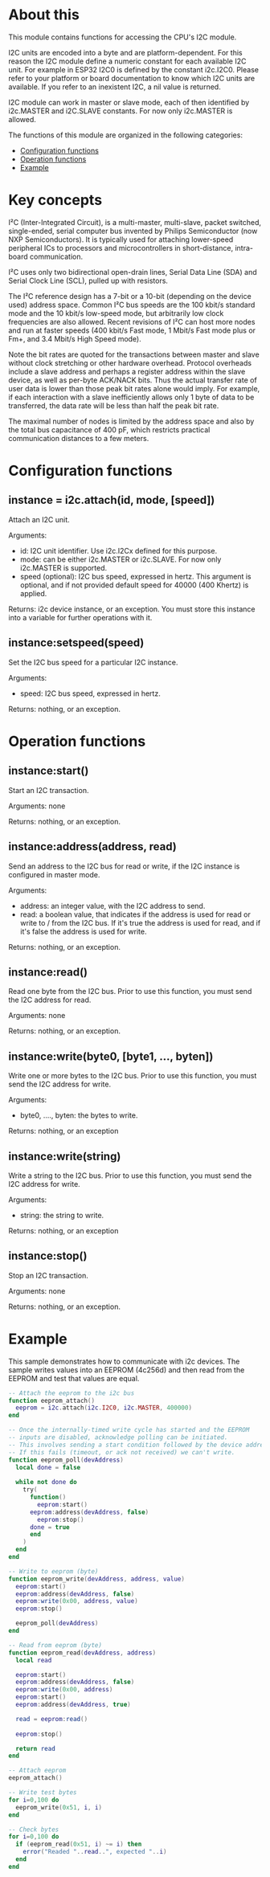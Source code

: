 # About this

This module contains functions for accessing the CPU's I2C module.

I2C units are encoded into a byte and are platform-dependent. For this reason the I2C module define a numeric constant for each available I2C unit. For example in ESP32 I2C0 is defined by the constant i2c.I2C0. Please refer to your platform or board documentation to know which I2C units are available. If you refer to an inexistent I2C, a nil value is returned.

I2C module can work in master or slave mode, each of then identified by i2c.MASTER and i2C.SLAVE constants. For now only i2c.MASTER is allowed.

The functions of this module are organized in the following categories:

* [Configuration functions](#configuration-functions)
* [Operation functions](#operation-functions)
* [Example](#example)

# Key concepts

I²C (Inter-Integrated Circuit), is a multi-master, multi-slave, packet switched, single-ended, serial computer bus invented by Philips Semiconductor (now NXP Semiconductors). It is typically used for attaching lower-speed peripheral ICs to processors and microcontrollers in short-distance, intra-board communication.

I²C uses only two bidirectional open-drain lines, Serial Data Line (SDA) and Serial Clock Line (SCL), pulled up with resistors.

The I²C reference design has a 7-bit or a 10-bit (depending on the device used) address space. Common I²C bus speeds are the 100 kbit/s standard mode and the 10 kbit/s low-speed mode, but arbitrarily low clock frequencies are also allowed. Recent revisions of I²C can host more nodes and run at faster speeds (400 kbit/s Fast mode, 1 Mbit/s Fast mode plus or Fm+, and 3.4 Mbit/s High Speed mode). 

Note the bit rates are quoted for the transactions between master and slave without clock stretching or other hardware overhead. Protocol overheads include a slave address and perhaps a register address within the slave device, as well as per-byte ACK/NACK bits. Thus the actual transfer rate of user data is lower than those peak bit rates alone would imply. For example, if each interaction with a slave inefficiently allows only 1 byte of data to be transferred, the data rate will be less than half the peak bit rate.

The maximal number of nodes is limited by the address space and also by the total bus capacitance of 400 pF, which restricts practical communication distances to a few meters.

# Configuration functions

## instance = i2c.attach(id, mode, [speed])

Attach an I2C unit.

Arguments:

* id: I2C unit identifier. Use i2c.I2Cx defined for this purpose.
* mode: can be either i2c.MASTER or i2c.SLAVE. For now only i2c.MASTER is supported.
* speed (optional): I2C bus speed, expressed in hertz. This argument is optional, and if not provided default speed for 40000 (400 Khertz) is applied.

Returns: i2c device instance, or an exception. You must store this instance into a variable for further operations with it.

## instance:setspeed(speed)

Set the I2C bus speed for a particular I2C instance.

Arguments:

* speed: I2C bus speed, expressed in hertz. 

Returns: nothing, or an exception.

# Operation functions

## instance:start()

Start an I2C transaction.

Arguments: none

Returns: nothing, or an exception.

## instance:address(address, read)

Send an address to the I2C bus for read or write, if the I2C instance is configured in master mode.

Arguments:

* address: an integer value, with the I2C address to send.
* read: a boolean value, that indicates if the address is used for read or write to / from the I2C bus. If it's true the address is used for read, and if it's false the address is used for write.

Returns: nothing, or an exception.

## instance:read()

Read one byte from the I2C bus. Prior to use this function, you must send the I2C address for read.

Arguments: none

Returns: nothing, or an exception.

## instance:write(byte0, [byte1, ..., byten])

Write one or more bytes to the I2C bus. Prior to use this function, you must send the I2C address for write.

Arguments:

* byte0, ...., byten: the bytes to write.

Returns: nothing, or an exception

## instance:write(string)

Write a string to the I2C bus. Prior to use this function, you must send the I2C address for write.

Arguments:

* string: the string to write.

Returns: nothing, or an exception

## instance:stop()

Stop an I2C transaction.

Arguments: none

Returns: nothing, or an exception.

# Example

This sample demonstrates how to communicate with i2c devices. The sample writes values into an EEPROM (4c256d) and then read from the EEPROM and test that values are equal.

```lua
-- Attach the eeprom to the i2c bus
function eeprom_attach()
  eeprom = i2c.attach(i2c.I2C0, i2c.MASTER, 400000)
end

-- Once the internally-timed write cycle has started and the EEPROM
-- inputs are disabled, acknowledge polling can be initiated.
-- This involves sending a start condition followed by the device address word.
-- If this fails (timeout, or ack not received) we can't write.
function eeprom_poll(devAddress) 
  local done = false
  
  while not done do
    try(
      function() 
        eeprom:start()
      eeprom:address(devAddress, false)
        eeprom:stop()
      done = true
      end
    )
  end
end

-- Write to eeprom (byte)
function eeprom_write(devAddress, address, value)
  eeprom:start()
  eeprom:address(devAddress, false)
  eeprom:write(0x00, address, value)
  eeprom:stop()

  eeprom_poll(devAddress)
end

-- Read from eeprom (byte)
function eeprom_read(devAddress, address)
  local read

  eeprom:start()
  eeprom:address(devAddress, false)
  eeprom:write(0x00, address)
  eeprom:start()
  eeprom:address(devAddress, true)

  read = eeprom:read()
  
  eeprom:stop()

  return read
end

-- Attach eeprom
eeprom_attach()

-- Write test bytes
for i=0,100 do
  eeprom_write(0x51, i, i)
end

-- Check bytes
for i=0,100 do
  if (eeprom_read(0x51, i) ~= i) then
    error("Readed "..read..", expected "..i)
  end
end
```
